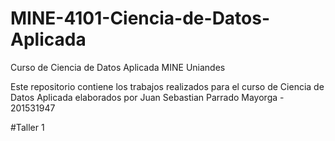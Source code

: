 # MINE-4101-Ciencia-de-Datos-Aplicada
Curso de Ciencia de Datos Aplicada MINE Uniandes

Este repositorio contiene los trabajos realizados para el curso de Ciencia de Datos Aplicada elaborados por Juan Sebastian Parrado Mayorga - 201531947

#Taller 1
